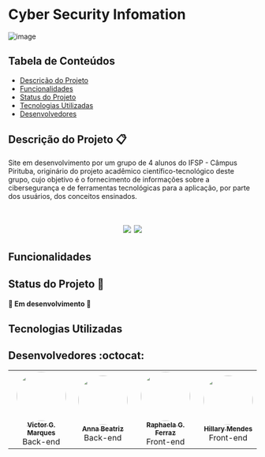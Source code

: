 # Cyber Security Infomation
![image](https://user-images.githubusercontent.com/86068797/166588543-9ff49eb2-8926-4de9-8c27-27d4936941e7.png)


## Tabela de Conteúdos
* [Descrição do Projeto](#descrição-do-projeto-)
* [Funcionalidades](#funcionalidades)
* [Status do Projeto](#status-do-projeto-)
* [Tecnologias Utilizadas](#tecnologias-utilizadas)
* [Desenvolvedores](#desenvolvedores-octocat)

## Descrição do Projeto 📋
Site em desenvolvimento por um grupo de 4 alunos do IFSP - Câmpus Pirituba, originário do projeto acadêmico científico-tecnológico deste grupo, cujo objetivo é o fornecimento de informações sobre a cibersegurança e de ferramentas tecnológicas para a aplicação, por parte dos usuários, dos conceitos ensinados.

<h1 align="center">
    <img src="https://img.shields.io/static/v1?label=PYTHON&message=3.9.9&color=blue&style=for-the-badge&logo=Python"/>
    <img src="https://img.shields.io/static/v1?label=DJANGO&message=4.0.1&color=brightgreen&style=for-the-badge&logo=DJANGO&logoColor=green"/>
</h1>

## Funcionalidades

## Status do Projeto 🔔
####  🚧 Em desenvolvimento 🚧

## Tecnologias Utilizadas

## Desenvolvedores :octocat:
<table>
    <tr>
    <td align="center"><a href="https://github.com/VictorGM01"><img style="border-radius: 50%;" src="https://avatars.githubusercontent.com/u/86068797?v=4" width="100px;" alt=""/></br><sub><b>Victor G. Marques</b></sub></a><br />Back-end</td>
    <td align="center"><a href="https://github.com/Anninha1411"><img style="border-radius: 50%;" src="https://avatars.githubusercontent.com/u/86080382?v=4" width="100px;" alt=""/></br><sub><b>Anna Beatriz</b></sub></a></br>Back-end</td>
    <td align="center"><a href="https://github.com/raphaelaferraz"><img style="border-radius: 50%;" src="https://avatars.githubusercontent.com/u/86068799?v=4" width="100px;" alt=""/></br><sub><b>Raphaela G. Ferraz</b></sub></a></br>Front-end</td>
    <td align="center"><a href="https://github.com/heyyyhill"><img style="border-radius: 50%;" src="https://avatars.githubusercontent.com/u/85965087?v=4" width="100px;" alt=""/></br><sub><b>Hillary Mendes</b></sub></a></br>Front-end</td>
    </tr>
</table>

